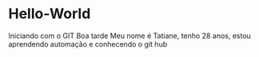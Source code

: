 # Hello-World
Iniciando com o GIT
Boa tarde
Meu nome é Tatiane, tenho 28 anos, estou aprendendo automação e conhecendo o git hub
